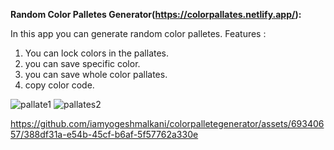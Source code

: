 **Random Color Palletes Generator(https://colorpallates.netlify.app/):**

In this app you can generate random color palletes. Features :
1. You can lock colors in the pallates.
2. you can save specific color.
3. you can save whole color pallates.
4. copy color code. 

![pallate1](https://user-images.githubusercontent.com/69340657/154854672-bcc549b9-6064-4c6e-b0e7-c8366670e666.png)
![pallates2](https://user-images.githubusercontent.com/69340657/154854670-76cd0180-831a-46dd-ac35-87844ecf8efc.png)



https://github.com/iamyogeshmalkani/colorpalletegenerator/assets/69340657/388df31a-e54b-45cf-b6af-5f57762a330e

